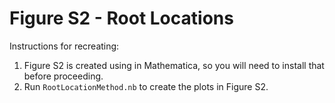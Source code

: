 # Figure S2 - Root Locations

Instructions for recreating:

1) Figure S2 is created using in Mathematica, so you will need to install that before proceeding.
2) Run `RootLocationMethod.nb` to create the plots in Figure S2.